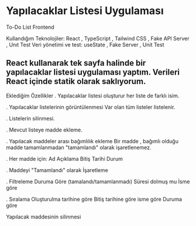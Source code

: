 # Yapılacaklar Listesi Uygulaması

To-Do List Frontend

Kullandığım Teknolojiler: React , TypeScript , Tailwind CSS , Fake API Server , Unıt Test
Veri yönetimi ve test: useState , Fake Server , Unit Test 

## React kullanarak tek sayfa halinde bir yapılacaklar listesi uygulaması yaptım. Verileri React içinde statik olarak saklıyorum.

Eklediğim Özellikler 
. Yapılacaklar listesi oluşturur 
  her liste de farklı isim.

. Yapılacaklar listelerinin görüntülenmesi
  Var olan tüm listeler listelenir.

. Listelerin silinmesi.

. Mevcut listeye madde ekleme.

. Yapılacak maddeler arası bağımlılık ekleme 
  Bir madde , bağımlı olduğu madde tamamlanmadan "tamamlandı" olarak işaretlenemez.

. Her madde için:
  Ad
  Açıklama
  Bitiş Tarihi
  Durum

. Maddeyi "Tamamlandı" olarak İşaretleme

. Filtreleme
  Duruma Göre (tamalandı/tamamlanmadı)
  Süresi dolmuş mu 
  İsme göre

. Sıralama 
  Oluşturulma tarihine göre 
  Bitiş tarihine göre
  isme göre 
  Duruma göre

Yapılacak maddesinin silinmesi 

